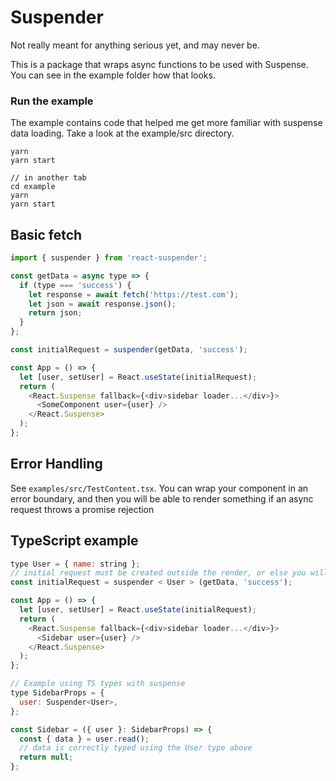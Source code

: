# Suspender

Not really meant for anything serious yet, and may never be.

This is a package that wraps async functions to be used with Suspense. You can see in the example folder how that looks.

### Run the example

The example contains code that helped me get more familiar with suspense data loading. Take a look at the example/src directory.

```
yarn
yarn start

// in another tab
cd example
yarn
yarn start
```

## Basic fetch

```js
import { suspender } from 'react-suspender';

const getData = async type => {
  if (type === 'success') {
    let response = await fetch('https://test.com');
    let json = await response.json();
    return json;
  }
};

const initialRequest = suspender(getData, 'success');

const App = () => {
  let [user, setUser] = React.useState(initialRequest);
  return (
    <React.Suspense fallback={<div>sidebar loader...</div>}>
      <SomeComponent user={user} />
    </React.Suspense>
  );
};
```

## Error Handling

See `examples/src/TestContent.tsx`. You can wrap your component in an error boundary, and then you will be able to render something if an async request throws a promise rejection

## TypeScript example

```js
type User = { name: string };
// initial request must be created outside the render, or else you will be in an infinite loop
const initialRequest = suspender < User > (getData, 'success');

const App = () => {
  let [user, setUser] = React.useState(initialRequest);
  return (
    <React.Suspense fallback={<div>sidebar loader...</div>}>
      <Sidebar user={user} />
    </React.Suspense>
  );
};

// Example using TS types with suspense
type SidebarProps = {
  user: Suspender<User>,
};

const Sidebar = ({ user }: SidebarProps) => {
  const { data } = user.read();
  // data is correctly typed using the User type above
  return null;
};
```
